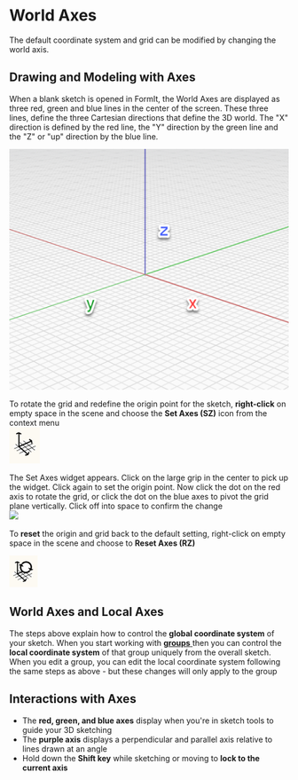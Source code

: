 # World Axes

The default coordinate system and grid can be modified by changing the world axis.

## Drawing and Modeling with Axes

When a blank sketch is opened in FormIt, the World Axes are displayed as three red, green and blue lines in the center of the screen. These three lines, define the three Cartesian directions that define the 3D world. The "X" direction is defined by the red line, the "Y" direction by the green line and the "Z" or "up" direction by the blue line.

![](../.gitbook/assets/axis.png)

To rotate the grid and redefine the origin point for the sketch, **right-click** on empty space in the scene and choose the **Set Axes (SZ)** icon from the context menu\
![](<../.gitbook/assets/guid-d035d02f-480d-44a2-ae80-4b4fbf3a6117-low (1).png>)

The Set Axes widget appears. Click on the large grip in the center to pick up the widget. Click again to set the origin point. Now click the dot on the red axis to rotate the grid, or click the dot on the blue axes to pivot the grid plane vertically. Click off into space to confirm the change\
![](../.gitbook/assets/2021-01-14\_12-30-10.gif)

To **reset** the origin and grid back to the default setting, right-click on empty space in the scene and choose to **Reset Axes (RZ)**

![](../.gitbook/assets/guid-eb26f44b-70b2-404a-8a7c-57d094d888c3-low.png)

## World Axes and Local Axes

The steps above explain how to control the **global coordinate system** of your sketch. When you start working with [**groups** ](groups.md)then you can control the **local coordinate system** of that group uniquely from the overall sketch. When you edit a group, you can edit the local coordinate system following the same steps as above - but these changes will only apply to the group

## Interactions with Axes

* The **red, green, and blue axes** display when you're in sketch tools to guide your 3D sketching
* The **purple axis** displays a perpendicular and parallel axis relative to lines drawn at an angle
* Hold down the **Shift key** while sketching or moving to **lock to the current axis**
